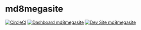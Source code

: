 # md8megasite

[![CircleCI](https://circleci.com/gh/mihailkrutikov/md8megasite.svg?style=shield)](https://circleci.com/gh/mihailkrutikov/md8megasite)
[![Dashboard md8megasite](https://img.shields.io/badge/dashboard-md8megasite-yellow.svg)](https://dashboard.pantheon.io/sites/b23706ca-ed3c-4be9-b14c-8288a5e75588#dev/code)
[![Dev Site md8megasite](https://img.shields.io/badge/site-md8megasite-blue.svg)](http://dev-md8megasite.pantheonsite.io/)